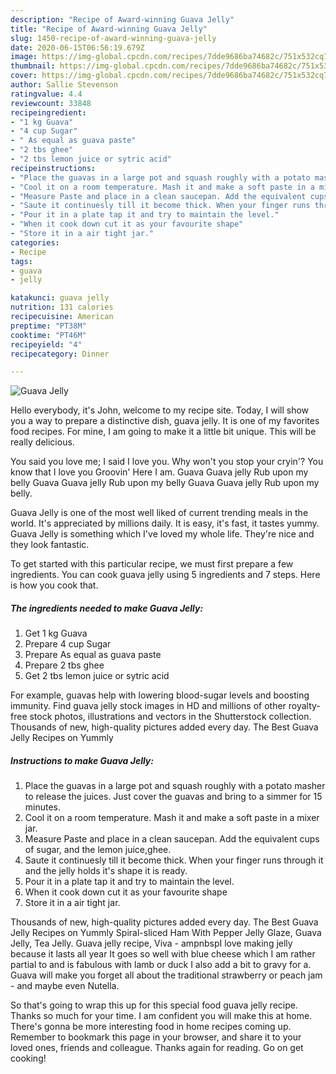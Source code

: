 ```yaml
---
description: "Recipe of Award-winning Guava Jelly"
title: "Recipe of Award-winning Guava Jelly"
slug: 1450-recipe-of-award-winning-guava-jelly
date: 2020-06-15T06:56:19.679Z
image: https://img-global.cpcdn.com/recipes/7dde9686ba74682c/751x532cq70/guava-jelly-recipe-main-photo.jpg
thumbnail: https://img-global.cpcdn.com/recipes/7dde9686ba74682c/751x532cq70/guava-jelly-recipe-main-photo.jpg
cover: https://img-global.cpcdn.com/recipes/7dde9686ba74682c/751x532cq70/guava-jelly-recipe-main-photo.jpg
author: Sallie Stevenson
ratingvalue: 4.4
reviewcount: 33848
recipeingredient:
- "1 kg Guava"
- "4 cup Sugar"
- " As equal as guava paste"
- "2 tbs ghee"
- "2 tbs lemon juice or sytric acid"
recipeinstructions:
- "Place the guavas in a large pot and squash roughly with a potato masher to release the juices. Just cover the guavas and bring to a simmer for 15 minutes."
- "Cool it on a room temperature. Mash it and make a soft paste in a mixer jar."
- "Measure Paste and place in a clean saucepan. Add the equivalent cups of sugar, and the lemon juice,ghee."
- "Saute it continuesly till it become thick. When your finger runs through it and the jelly holds it&#39;s shape it is ready."
- "Pour it in a plate tap it and try to maintain the level."
- "When it cook down cut it as your favourite shape"
- "Store it in a air tight jar."
categories:
- Recipe
tags:
- guava
- jelly

katakunci: guava jelly 
nutrition: 131 calories
recipecuisine: American
preptime: "PT38M"
cooktime: "PT46M"
recipeyield: "4"
recipecategory: Dinner

---
```



![Guava Jelly](https://img-global.cpcdn.com/recipes/7dde9686ba74682c/751x532cq70/guava-jelly-recipe-main-photo.jpg)

Hello everybody, it's John, welcome to my recipe site. Today, I will show you a way to prepare a distinctive dish, guava jelly. It is one of my favorites food recipes. For mine, I am going to make it a little bit unique. This will be really delicious.

You said you love me; I said I love you. Why won&#39;t you stop your cryin&#39;? You know that I love you Groovin&#39; Here I am. Guava Guava jelly Rub upon my belly Guava Guava jelly Rub upon my belly Guava Guava jelly Rub upon my belly.

Guava Jelly is one of the most well liked of current trending meals in the world. It's appreciated by millions daily. It is easy, it's fast, it tastes yummy. Guava Jelly is something which I've loved my whole life. They're nice and they look fantastic.


To get started with this particular recipe, we must first prepare a few ingredients. You can cook guava jelly using 5 ingredients and 7 steps. Here is how you cook that.

<!--inarticleads1-->

##### The ingredients needed to make Guava Jelly:

1. Get 1 kg Guava
1. Prepare 4 cup Sugar
1. Prepare  As equal as guava paste
1. Prepare 2 tbs ghee
1. Get 2 tbs lemon juice or sytric acid


For example, guavas help with lowering blood-sugar levels and boosting immunity. Find guava jelly stock images in HD and millions of other royalty-free stock photos, illustrations and vectors in the Shutterstock collection. Thousands of new, high-quality pictures added every day. The Best Guava Jelly Recipes on Yummly 

<!--inarticleads2-->

##### Instructions to make Guava Jelly:

1. Place the guavas in a large pot and squash roughly with a potato masher to release the juices. Just cover the guavas and bring to a simmer for 15 minutes.
1. Cool it on a room temperature. Mash it and make a soft paste in a mixer jar.
1. Measure Paste and place in a clean saucepan. Add the equivalent cups of sugar, and the lemon juice,ghee.
1. Saute it continuesly till it become thick. When your finger runs through it and the jelly holds it&#39;s shape it is ready.
1. Pour it in a plate tap it and try to maintain the level.
1. When it cook down cut it as your favourite shape
1. Store it in a air tight jar.


Thousands of new, high-quality pictures added every day. The Best Guava Jelly Recipes on Yummly Spiral-sliced Ham With Pepper Jelly Glaze, Guava Jelly, Tea Jelly. Guava jelly recipe, Viva - ampnbspI love making jelly because it lasts all year It goes so well with blue cheese which I am rather partial to and is fabulous with lamb or duck I also add a bit to gravy for a. Guava will make you forget all about the traditional strawberry or peach jam - and maybe even Nutella. 

So that's going to wrap this up for this special food guava jelly recipe. Thanks so much for your time. I am confident you will make this at home. There's gonna be more interesting food in home recipes coming up. Remember to bookmark this page in your browser, and share it to your loved ones, friends and colleague. Thanks again for reading. Go on get cooking!
